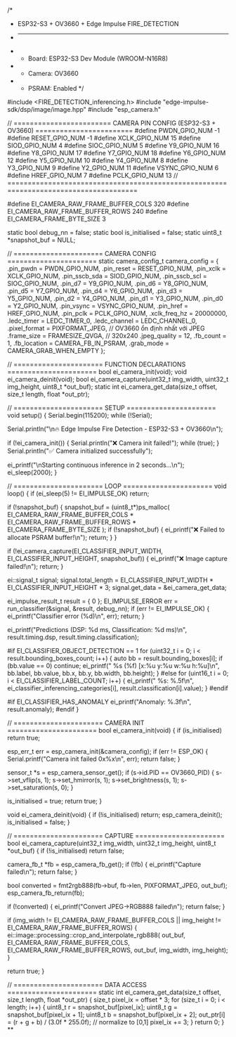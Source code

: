 /*
 * ESP32-S3 + OV3660 + Edge Impulse FIRE_DETECTION
 * -----------------------------------------------
 * - Board: ESP32-S3 Dev Module (WROOM-N16R8)
 * - Camera: OV3660
 * - PSRAM: Enabled
 */

#include <FIRE_DETECTION_inferencing.h>
#include "edge-impulse-sdk/dsp/image/image.hpp"
#include "esp_camera.h"

// ======================== CAMERA PIN CONFIG (ESP32-S3 + OV3660) ========================
#define PWDN_GPIO_NUM     -1
#define RESET_GPIO_NUM    -1
#define XCLK_GPIO_NUM     15
#define SIOD_GPIO_NUM     4
#define SIOC_GPIO_NUM     5
#define Y9_GPIO_NUM       16
#define Y8_GPIO_NUM       17
#define Y7_GPIO_NUM       18
#define Y6_GPIO_NUM       12
#define Y5_GPIO_NUM       10
#define Y4_GPIO_NUM       8
#define Y3_GPIO_NUM       9
#define Y2_GPIO_NUM       11
#define VSYNC_GPIO_NUM    6
#define HREF_GPIO_NUM     7
#define PCLK_GPIO_NUM     13
// ======================================================================================

#define EI_CAMERA_RAW_FRAME_BUFFER_COLS  320
#define EI_CAMERA_RAW_FRAME_BUFFER_ROWS  240
#define EI_CAMERA_FRAME_BYTE_SIZE        3

static bool debug_nn = false;
static bool is_initialised = false;
static uint8_t *snapshot_buf = NULL;

// ====================== CAMERA CONFIG ======================
static camera_config_t camera_config = {
    .pin_pwdn       = PWDN_GPIO_NUM,
    .pin_reset      = RESET_GPIO_NUM,
    .pin_xclk       = XCLK_GPIO_NUM,
    .pin_sscb_sda   = SIOD_GPIO_NUM,
    .pin_sscb_scl   = SIOC_GPIO_NUM,
    .pin_d7         = Y9_GPIO_NUM,
    .pin_d6         = Y8_GPIO_NUM,
    .pin_d5         = Y7_GPIO_NUM,
    .pin_d4         = Y6_GPIO_NUM,
    .pin_d3         = Y5_GPIO_NUM,
    .pin_d2         = Y4_GPIO_NUM,
    .pin_d1         = Y3_GPIO_NUM,
    .pin_d0         = Y2_GPIO_NUM,
    .pin_vsync      = VSYNC_GPIO_NUM,
    .pin_href       = HREF_GPIO_NUM,
    .pin_pclk       = PCLK_GPIO_NUM,
    .xclk_freq_hz   = 20000000,
    .ledc_timer     = LEDC_TIMER_0,
    .ledc_channel   = LEDC_CHANNEL_0,
    .pixel_format   = PIXFORMAT_JPEG,  // OV3660 ổn định nhất với JPEG
    .frame_size     = FRAMESIZE_QVGA,  // 320x240
    .jpeg_quality   = 12,
    .fb_count       = 1,
    .fb_location    = CAMERA_FB_IN_PSRAM,
    .grab_mode      = CAMERA_GRAB_WHEN_EMPTY
};

// ====================== FUNCTION DECLARATIONS ======================
bool ei_camera_init(void);
void ei_camera_deinit(void);
bool ei_camera_capture(uint32_t img_width, uint32_t img_height, uint8_t *out_buf);
static int ei_camera_get_data(size_t offset, size_t length, float *out_ptr);

// ====================== SETUP ======================
void setup() {
  Serial.begin(115200);
  while (!Serial);

  Serial.println("\n🔥 Edge Impulse Fire Detection - ESP32-S3 + OV3660\n");

  if (!ei_camera_init()) {
    Serial.println("❌ Camera init failed!");
    while (true);
  }
  Serial.println("✅ Camera initialized successfully");

  ei_printf("\nStarting continuous inference in 2 seconds...\n");
  ei_sleep(2000);
}

// ====================== LOOP ======================
void loop() {
  if (ei_sleep(5) != EI_IMPULSE_OK) return;

  if (!snapshot_buf) {
    snapshot_buf = (uint8_t*)ps_malloc(
      EI_CAMERA_RAW_FRAME_BUFFER_COLS *
      EI_CAMERA_RAW_FRAME_BUFFER_ROWS *
      EI_CAMERA_FRAME_BYTE_SIZE
    );
    if (!snapshot_buf) {
      ei_printf("❌ Failed to allocate PSRAM buffer!\n");
      return;
    }
  }

  if (!ei_camera_capture(EI_CLASSIFIER_INPUT_WIDTH, EI_CLASSIFIER_INPUT_HEIGHT, snapshot_buf)) {
    ei_printf("❌ Image capture failed!\n");
    return;
  }

  ei::signal_t signal;
  signal.total_length = EI_CLASSIFIER_INPUT_WIDTH * EI_CLASSIFIER_INPUT_HEIGHT * 3;
  signal.get_data = &ei_camera_get_data;

  ei_impulse_result_t result = { 0 };
  EI_IMPULSE_ERROR err = run_classifier(&signal, &result, debug_nn);
  if (err != EI_IMPULSE_OK) {
    ei_printf("Classifier error (%d)\n", err);
    return;
  }

  ei_printf("Predictions (DSP: %d ms, Classification: %d ms)\n",
            result.timing.dsp, result.timing.classification);

#if EI_CLASSIFIER_OBJECT_DETECTION == 1
  for (uint32_t i = 0; i < result.bounding_boxes_count; i++) {
    auto bb = result.bounding_boxes[i];
    if (bb.value == 0) continue;
    ei_printf("  %s (%f) [x:%u y:%u w:%u h:%u]\n",
              bb.label, bb.value, bb.x, bb.y, bb.width, bb.height);
  }
#else
  for (uint16_t i = 0; i < EI_CLASSIFIER_LABEL_COUNT; i++) {
    ei_printf("  %s: %.5f\n",
              ei_classifier_inferencing_categories[i],
              result.classification[i].value);
  }
#endif

#if EI_CLASSIFIER_HAS_ANOMALY
  ei_printf("Anomaly: %.3f\n", result.anomaly);
#endif
}

// ====================== CAMERA INIT ======================
bool ei_camera_init(void) {
  if (is_initialised) return true;

  esp_err_t err = esp_camera_init(&camera_config);
  if (err != ESP_OK) {
    Serial.printf("Camera init failed 0x%x\n", err);
    return false;
  }

  sensor_t *s = esp_camera_sensor_get();
  if (s->id.PID == OV3660_PID) {
    s->set_vflip(s, 1);
    s->set_hmirror(s, 1);
    s->set_brightness(s, 1);
    s->set_saturation(s, 0);
  }

  is_initialised = true;
  return true;
}

void ei_camera_deinit(void) {
  if (!is_initialised) return;
  esp_camera_deinit();
  is_initialised = false;
}

// ====================== CAPTURE ======================
bool ei_camera_capture(uint32_t img_width, uint32_t img_height, uint8_t *out_buf) {
  if (!is_initialised) return false;

  camera_fb_t *fb = esp_camera_fb_get();
  if (!fb) {
    ei_printf("Capture failed\n");
    return false;
  }

  bool converted = fmt2rgb888(fb->buf, fb->len, PIXFORMAT_JPEG, out_buf);
  esp_camera_fb_return(fb);

  if (!converted) {
    ei_printf("Convert JPEG→RGB888 failed\n");
    return false;
  }

  if (img_width != EI_CAMERA_RAW_FRAME_BUFFER_COLS ||
      img_height != EI_CAMERA_RAW_FRAME_BUFFER_ROWS) {
    ei::image::processing::crop_and_interpolate_rgb888(
      out_buf, EI_CAMERA_RAW_FRAME_BUFFER_COLS, EI_CAMERA_RAW_FRAME_BUFFER_ROWS,
      out_buf, img_width, img_height);
  }

  return true;
}

// ====================== DATA ACCESS ======================
static int ei_camera_get_data(size_t offset, size_t length, float *out_ptr) {
  size_t pixel_ix = offset * 3;
  for (size_t i = 0; i < length; i++) {
    uint8_t r = snapshot_buf[pixel_ix];
    uint8_t g = snapshot_buf[pixel_ix + 1];
    uint8_t b = snapshot_buf[pixel_ix + 2];
    out_ptr[i] = (r + g + b) / (3.0f * 255.0f); // normalize to [0,1]
    pixel_ix += 3;
  }
  return 0;
}
**
